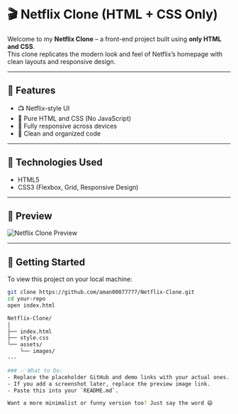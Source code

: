 ﻿# 🎬 Netflix Clone (HTML + CSS Only)

Welcome to my **Netflix Clone** – a front-end project built using **only HTML and CSS**.  
This clone replicates the modern look and feel of Netflix’s homepage with clean layouts and responsive design.

---

## 🌟 Features

- 📺 Netflix-style UI
- 🎨 Pure HTML and CSS (No JavaScript)
- 📱 Fully responsive across devices
- 🧼 Clean and organized code

---

## 🔧 Technologies Used

- HTML5  
- CSS3 (Flexbox, Grid, Responsive Design)

---

## 📸 Preview

![Netflix Clone Preview](https://github.com/aman00077777/Netflix-Clone.git)

---

## 🚀 Getting Started

To view this project on your local machine:

```bash
git clone https://github.com/aman00077777/Netflix-Clone.git
cd your-repo
open index.html

Netflix-Clone/
│
├── index.html
├── style.css
└── assets/
    └── images/
---

### ✅ What to Do:
- Replace the placeholder GitHub and demo links with your actual ones.
- If you add a screenshot later, replace the preview image link.
- Paste this into your `README.md`.

Want a more minimalist or funny version too? Just say the word 😄
